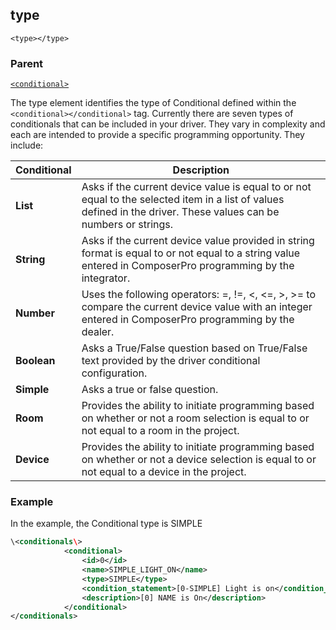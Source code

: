 ## type

`<type></type>`


### Parent

[`<conditional>`][1]


The type element identifies the type of Conditional defined within the `<conditional></conditional>` tag. Currently there are seven types of conditionals that can be included in your driver. They vary in complexity and each are intended to provide a specific programming opportunity. They include:

| Conditional | Description                                                                                                                                                       |
| ----------- | ----------------------------------------------------------------------------------------------------------------------------------------------------------------- |
| **List**    | Asks if the current device value is equal to or not equal to the selected item in a list of values defined in the driver. These values can be numbers or strings. |
| **String**  | Asks if the current device value provided in string format is equal to or not equal to a string value entered in ComposerPro programming by the integrator.       |
| **Number**  | Uses the following operators: =, !=, \<, \<=, \>, \>= to compare the current device value with an integer entered in ComposerPro programming by the dealer.       |
| **Boolean** | Asks a True/False question based on True/False text provided by the driver conditional configuration.                                                             |
| **Simple**  | Asks a true or false question.                                                                                                                                    |
| **Room**    | Provides the ability to initiate programming based on whether or not a room selection is equal to or not equal to a room in the project.                          |
| **Device**  | Provides the ability to initiate programming based on whether or not a device selection is equal to or not equal to a device in the project.                      |

### Example

In the example, the Conditional type is SIMPLE

```xml
\<conditionals\>
			<conditional>
				<id>0</id>
				<name>SIMPLE_LIGHT_ON</name>
				<type>SIMPLE</type>
				<condition_statement>[0-SIMPLE] Light is on</condition_statement>
				<description>[0] NAME is On</description>
			</conditional>
</conditionals>
```

[1]:	https://verbose-telegram-5004f902.pages.github.io/#conditionals-xml-conditional